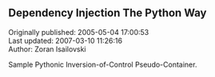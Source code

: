 ## Dependency Injection The Python Way  
Originally published: 2005-05-04 17:00:53  
Last updated: 2007-03-10 11:26:16  
Author: Zoran Isailovski  
  
Sample Pythonic Inversion-of-Control Pseudo-Container.